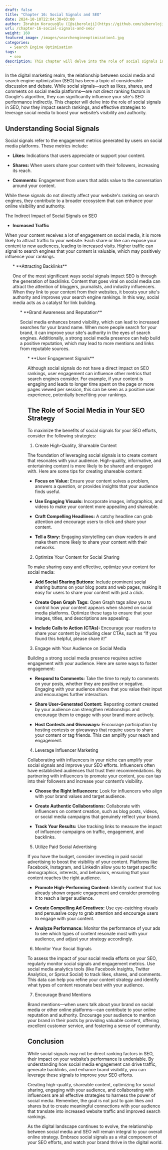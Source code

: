 ```yaml
---
draft: false
title: "Chapter 16: Social Signals and SEO"
date: 2024-10-10T22:04:30+03:00
author: İbrahim Korucuoğlu ([@siberoloji](https://github.com/siberoloji))
url: /chapter-16-social-signals-and-seo/
weight: 160
featured_image: /images/searchengineoptimization1.jpg
categories:
  - Search Engine Optimisation
tags:
  - seo
description: This chapter will delve into the role of social signals in SEO, how they impact search rankings, and effective strategies to leverage social media to boost your website’s visibility and authority.
---
```



In the digital marketing realm, the relationship between social media and search engine optimization (SEO) has been a topic of considerable discussion and debate. While social signals—such as likes, shares, and comments on social media platforms—are not direct ranking factors in Google's algorithm, they can significantly influence your site's SEO performance indirectly. This chapter will delve into the role of social signals in SEO, how they impact search rankings, and effective strategies to leverage social media to boost your website’s visibility and authority.



## Understanding Social Signals



Social signals refer to the engagement metrics generated by users on social media platforms. These metrics include:


* **Likes:** Indications that users appreciate or support your content.

* **Shares:** When users share your content with their followers, increasing its reach.

* **Comments:** Engagement from users that adds value to the conversation around your content.




While these signals do not directly affect your website's ranking on search engines, they contribute to a broader ecosystem that can enhance your online visibility and authority.



The Indirect Impact of Social Signals on SEO


* **Increased Traffic**




When your content receives a lot of engagement on social media, it is more likely to attract traffic to your website. Each share or like can expose your content to new audiences, leading to increased visits. Higher traffic can signal to search engines that your content is valuable, which may positively influence your rankings.


<!-- wp:list {"ordered":true,"start":2} -->
<ol start="2" class="wp-block-list">* **Attracting Backlinks**




One of the most significant ways social signals impact SEO is through the generation of backlinks. Content that goes viral on social media can attract the attention of bloggers, journalists, and industry influencers. When they link to your content from their websites, it boosts your site's authority and improves your search engine rankings. In this way, social media acts as a catalyst for link building.


<!-- wp:list {"ordered":true,"start":3} -->
<ol start="3" class="wp-block-list">* **Brand Awareness and Reputation**




Social media enhances brand visibility, which can lead to increased searches for your brand name. When more people search for your brand, it can improve your site's authority in the eyes of search engines. Additionally, a strong social media presence can help build a positive reputation, which may lead to more mentions and links from reputable sources.


<!-- wp:list {"ordered":true,"start":4} -->
<ol start="4" class="wp-block-list">* **User Engagement Signals**




Although social signals do not have a direct impact on SEO rankings, user engagement can influence other metrics that search engines consider. For example, if your content is engaging and leads to longer time spent on the page or more pages viewed per session, this can be seen as a positive user experience, potentially benefiting your rankings.



## The Role of Social Media in Your SEO Strategy



To maximize the benefits of social signals for your SEO efforts, consider the following strategies:



1. Create High-Quality, Shareable Content



The foundation of leveraging social signals is to create content that resonates with your audience. High-quality, informative, and entertaining content is more likely to be shared and engaged with. Here are some tips for creating shareable content:


* **Focus on Value:** Ensure your content solves a problem, answers a question, or provides insights that your audience finds useful.

* **Use Engaging Visuals:** Incorporate images, infographics, and videos to make your content more appealing and shareable.

* **Craft Compelling Headlines:** A catchy headline can grab attention and encourage users to click and share your content.

* **Tell a Story:** Engaging storytelling can draw readers in and make them more likely to share your content with their networks.




2. Optimize Your Content for Social Sharing



To make sharing easy and effective, optimize your content for social media:


* **Add Social Sharing Buttons:** Include prominent social sharing buttons on your blog posts and web pages, making it easy for users to share your content with just a click.

* **Create Open Graph Tags:** Open Graph tags allow you to control how your content appears when shared on social media platforms. Optimize these tags to ensure that your images, titles, and descriptions are appealing.

* **Include Calls to Action (CTAs):** Encourage your readers to share your content by including clear CTAs, such as “If you found this helpful, please share it!”




3. Engage with Your Audience on Social Media



Building a strong social media presence requires active engagement with your audience. Here are some ways to foster engagement:


* **Respond to Comments:** Take the time to reply to comments on your posts, whether they are positive or negative. Engaging with your audience shows that you value their input and encourages further interaction.

* **Share User-Generated Content:** Reposting content created by your audience can strengthen relationships and encourage them to engage with your brand more actively.

* **Host Contests and Giveaways:** Encourage participation by hosting contests or giveaways that require users to share your content or tag friends. This can amplify your reach and engagement.




4. Leverage Influencer Marketing



Collaborating with influencers in your niche can amplify your social signals and improve your SEO efforts. Influencers often have established audiences that trust their recommendations. By partnering with influencers to promote your content, you can tap into their followers and increase your content’s visibility.


* **Choose the Right Influencers:** Look for influencers who align with your brand values and target audience.

* **Create Authentic Collaborations:** Collaborate with influencers on content creation, such as blog posts, videos, or social media campaigns that genuinely reflect your brand.

* **Track Your Results:** Use tracking links to measure the impact of influencer campaigns on traffic, engagement, and backlinks.




5. Utilize Paid Social Advertising



If you have the budget, consider investing in paid social advertising to boost the visibility of your content. Platforms like Facebook, Instagram, and LinkedIn allow you to target specific demographics, interests, and behaviors, ensuring that your content reaches the right audience.


* **Promote High-Performing Content:** Identify content that has already shown organic engagement and consider promoting it to reach a larger audience.

* **Create Compelling Ad Creatives:** Use eye-catching visuals and persuasive copy to grab attention and encourage users to engage with your content.

* **Analyze Performance:** Monitor the performance of your ads to see which types of content resonate most with your audience, and adjust your strategy accordingly.




6. Monitor Your Social Signals



To assess the impact of your social media efforts on your SEO, regularly monitor social signals and engagement metrics. Use social media analytics tools (like Facebook Insights, Twitter Analytics, or Sprout Social) to track likes, shares, and comments. This data can help you refine your content strategy and identify what types of content resonate best with your audience.



7. Encourage Brand Mentions



Brand mentions—when users talk about your brand on social media or other online platforms—can contribute to your online reputation and authority. Encourage your audience to mention your brand in their posts by providing valuable content, offering excellent customer service, and fostering a sense of community.



## Conclusion



While social signals may not be direct ranking factors in SEO, their impact on your website’s performance is undeniable. By understanding how social media engagement can drive traffic, generate backlinks, and enhance brand visibility, you can leverage these signals to improve your SEO efforts.



Creating high-quality, shareable content, optimizing for social sharing, engaging with your audience, and collaborating with influencers are all effective strategies to harness the power of social media. Remember, the goal is not just to gain likes and shares but to create meaningful connections with your audience that translate into increased website traffic and improved search rankings.



As the digital landscape continues to evolve, the relationship between social media and SEO will remain integral to your overall online strategy. Embrace social signals as a vital component of your SEO efforts, and watch your brand thrive in the digital world.
